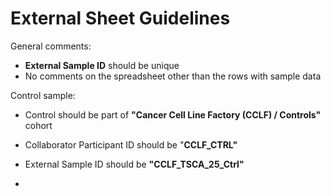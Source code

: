# External Sheet Guidelines

General comments:

* **External Sample ID** should be unique
* No comments on the spreadsheet other than the rows with sample data

Control sample:

* Control should be part of **"Cancer Cell Line Factory \(CCLF\) / Controls"** cohort

* Collaborator Participant ID should be "**CCLF\_CTRL"**

* External Sample ID should be **"CCLF\_TSCA\_25\_Ctrl"**

* 


